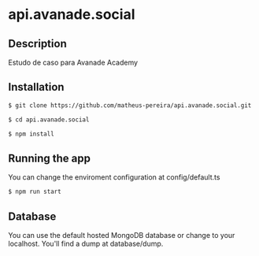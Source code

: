 # api.avanade.social

## Description

Estudo de caso para Avanade Academy

## Installation

```bash
$ git clone https://github.com/matheus-pereira/api.avanade.social.git
```

```bash
$ cd api.avanade.social
```

```bash
$ npm install
```
## Running the app

You can change the enviroment configuration at config/default.ts

```bash
$ npm run start
```

## Database

You can use the default hosted MongoDB database or change to your localhost. You'll find a dump at database/dump.

